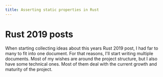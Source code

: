 ```yaml
---
title: Asserting static properties in Rust
---
```


# Rust 2019 posts

When starting collecting ideas about this years Rust 2019 post, I had far to many to fit into one document. For that reasons, I'll start writing multiple documents. Most of my wishes are around the project structure, but I also have some technical ones. Most of them deal with the current growth and maturity of the project.
